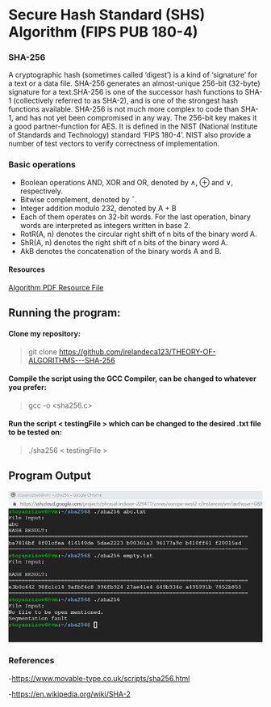 # Secure Hash Standard (SHS) Algorithm (FIPS PUB 180-4) 

### SHA-256
A cryptographic hash (sometimes called ‘digest’) is a kind of ‘signature’ for a text or a data file. SHA-256 generates an almost-unique 256-bit (32-byte) signature for a text.SHA-256 is one of the successor hash functions to SHA-1 (collectively referred to as SHA-2), 
and is one of the strongest hash functions available. SHA-256 is not much more complex to code than SHA-1,
and has not yet been compromised in any way. The 256-bit key makes it a good partner-function for AES. 
It is defined in the NIST (National Institute of Standards and Technology) standard ‘FIPS 180-4’.
NIST also provide a number of test vectors to verify correctness of implementation.
### Basic operations
 - Boolean operations AND, XOR and OR, denoted by ∧, ⊕ and ∨, respectively.
 - Bitwise complement, denoted by ¯.
 - Integer addition modulo 232, denoted by A + B
- Each of them operates on 32-bit words. For the last operation, binary words are interpreted as
integers written in base 2.
- RotR(A, n) denotes the circular right shift of n bits of the binary word A.
- ShR(A, n) denotes the right shift of n bits of the binary word A.
- AkB denotes the concatenation of the binary words A and B.


#### Resources
[Algorithm PDF Resource File](https://nvlpubs.nist.gov/nistpubs/FIPS/NIST.FIPS.180-4.pdf)

## Running the program:

#### Clone my repository:
> git clone https://github.com/irelandeca123/THEORY-OF-ALGORITHMS---SHA-256

#### Compile the script using the GCC Compiler, <sha256> can be changed to whatever you prefer:
> gcc -o <sha256> <sha256.c>

#### Run the script < testingFile > which can be changed to the desired .txt file to be tested on:
> ./sha256 < testingFile >

## Program Output
![image](https://raw.githubusercontent.com/irelandeca123/THEORY-OF-ALGORITHMS---SHA-256/master/result.PNG)

### References
-https://www.movable-type.co.uk/scripts/sha256.html

-https://en.wikipedia.org/wiki/SHA-2
